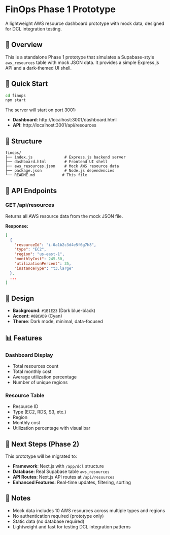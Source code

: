 # FinOps Phase 1 Prototype

A lightweight AWS resource dashboard prototype with mock data, designed for DCL integration testing.

## 🎯 Overview

This is a standalone Phase 1 prototype that simulates a Supabase-style `aws_resources` table with mock JSON data. It provides a simple Express.js API and a dark-themed UI shell.

## 🚀 Quick Start

```bash
cd finops
npm start
```

The server will start on port 3001:
- **Dashboard**: http://localhost:3001/dashboard.html
- **API**: http://localhost:3001/api/resources

## 📁 Structure

```
finops/
├── index.js              # Express.js backend server
├── dashboard.html        # Frontend UI shell
├── aws_resources.json    # Mock AWS resource data
├── package.json          # Node.js dependencies
└── README.md            # This file
```

## 🔌 API Endpoints

### GET /api/resources
Returns all AWS resource data from the mock JSON file.

**Response:**
```json
[
  {
    "resourceId": "i-0a1b2c3d4e5f6g7h8",
    "type": "EC2",
    "region": "us-east-1",
    "monthlyCost": 245.50,
    "utilizationPercent": 35,
    "instanceType": "t3.large"
  },
  ...
]
```

## 🎨 Design

- **Background**: `#1B1E23` (Dark blue-black)
- **Accent**: `#0BCAD9` (Cyan)
- **Theme**: Dark mode, minimal, data-focused

## 📊 Features

### Dashboard Display
- Total resources count
- Total monthly cost
- Average utilization percentage
- Number of unique regions

### Resource Table
- Resource ID
- Type (EC2, RDS, S3, etc.)
- Region
- Monthly cost
- Utilization percentage with visual bar

## 🔄 Next Steps (Phase 2)

This prototype will be migrated to:
- **Framework**: Next.js with `/app/dcl` structure
- **Database**: Real Supabase table `aws_resources`
- **API Routes**: Next.js API routes at `/api/resources`
- **Enhanced Features**: Real-time updates, filtering, sorting

## 📝 Notes

- Mock data includes 10 AWS resources across multiple types and regions
- No authentication required (prototype only)
- Static data (no database required)
- Lightweight and fast for testing DCL integration patterns
